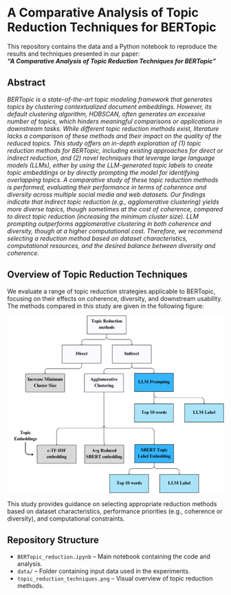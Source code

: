 # A Comparative Analysis of Topic Reduction Techniques for BERTopic

This repository contains the data and a Python notebook to reproduce the results and techniques presented in our paper:  
**_“A Comparative Analysis of Topic Reduction Techniques for BERTopic”_**

## Abstract
*BERTopic is a state-of-the-art topic modeling framework that generates topics by clustering contextualized document embeddings. However, its default clustering algorithm, HDBSCAN, often generates an excessive number of topics, which hinders meaningful comparisons or applications in downstream tasks. While different topic reduction methods exist, literature lacks a comparison of these methods and their impact on the quality of the reduced topics. This study offers an in-depth exploration of (1) topic reduction methods for BERTopic, including existing approaches for direct or indirect reduction, and (2) novel techniques that leverage large language models (LLMs), either by using the LLM-generated topic labels to create topic embeddings or by directly prompting the model for identifying overlapping topics. A comparative study of these topic reduction methods is performed, evaluating their performance in terms of coherence and diversity across multiple social media and web datasets. Our findings indicate that indirect topic reduction (e.g., agglomerative clustering) yields more diverse topics, though sometimes at the cost of coherence, compared to direct topic reduction (increasing the minimum cluster size). LLM prompting outperforms agglomerative clustering in both coherence and diversity, though at a higher computational cost. Therefore, we recommend selecting a reduction method based on dataset characteristics, computational resources, and the desired balance between diversity and coherence.*  

## Overview of Topic Reduction Techniques

We evaluate a range of topic reduction strategies applicable to BERTopic, focusing on their effects on coherence, diversity, and downstream usability. The methods compared in this study are given in the following figure:

![Overview of Topic Reduction Techniques](topic_reduction_techniques.png)

This study provides guidance on selecting appropriate reduction methods based on dataset characteristics, performance priorities (e.g., coherence or diversity), and computational constraints.

## Repository Structure

- `BERTopic_reduction.ipynb` – Main notebook containing the code and analysis.
- `data/` – Folder containing input data used in the experiments.
- `topic_reduction_techniques.png` – Visual overview of topic reduction methods.
